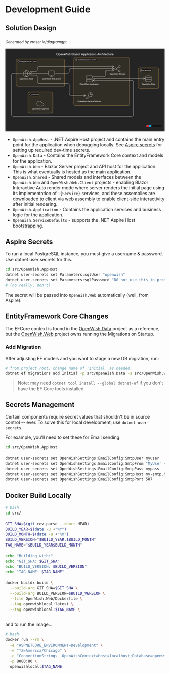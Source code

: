 # Development Guide

## Solution Design

<sub><i>Generated by eraser.io/diagramgpt</i></sub>

![Architecture Diagram from Eraser.io](./images/architecture-eraser-io.png)

* `OpenWish.AppHost` - .NET Aspire Host project and contains the main entry point for the application when debugging locally. See [Aspire secrets](#aspire-secrets) for setting up required dev-time secrets.
* `OpenWish.Data` - Contains the EntityFramework Core context and models for the application.
* `OpenWish.Web` - Blazor Server project and API host for the application. This is what eventually is hosted as the main application. 
* `OpenWish.Shared` - Shared models and interfaces between the `OpenWish.Web` and `OpenWish.Web.Client` projects - enabling Blazor Interactive Auto render mode where server renders the initial page using its implementation of `I{Service}` services, and these assemblies are downloaded to client via web assembly to enable client-side interactivity after initial rendering. 
* `OpenWish.Application` - Contains the application services and business logic for the application.
* `OpenWish.ServiceDefaults` - supports the .NET Aspire Host bootstrapping.

## Aspire Secrets

To run a local PostgreSQL instance, you must give a username & password. Use dotnet user secrets for this.

```bash
cd src/OpenWish.AppHost
dotnet user-secrets set Parameters:sqlUser "openwish"
dotnet user-secrets set Parameters:sqlPassword "D0 not use this in prod!"
# (no really, don't)
```

The secret will be passed into `OpenWish.Web` automatically (well, from Aspire).

## EntityFramework Core Changes

The EFCore context is found in the [OpenWish.Data](./src/OpenWish.Data) project as a reference, but the [OpenWish.Web](./src/OpenWish.Web) project owns running the Migrations on Startup. 

### Add Migration

After adjusting EF models and you want to stage a new DB migration, run:

```bash
# from project root, change name of 'Initial' as needed
dotnet ef migrations add Initial -p src/OpenWish.Data -s src/OpenWish.Web
```

> Note: may need `dotnet tool install --global dotnet-ef` if you don't have the EF Core tools installed.

## Secrets Management

Certain components require secret values that shouldn't be in source control -- ever. To solve this for local development, use `dotnet user-secrets`. 

For example, you'll need to set these for Email sending:

```bash
cd src/OpenWish.AppHost

dotnet user-secrets set OpenWishSettings:EmailConfig:SmtpUser myuser
dotnet user-secrets set OpenWishSettings:EmailConfig:SmtpFrom "MyUser <myuser@my-smtp.host.com>"
dotnet user-secrets set OpenWishSettings:EmailConfig:SmtpPass mypass
dotnet user-secrets set OpenWishSettings:EmailConfig:SmtpHost my-smtp.host.com
dotnet user-secrets set OpenWishSettings:EmailConfig:SmtpPort 587
```

## Docker Build Locally

```bash
# bash
cd src/

GIT_SHA=$(git rev-parse --short HEAD)
BUILD_YEAR=$(date -u +"%Y")
BUILD_MONTH=$(date -u +"%m")
BUILD_VERSION="$BUILD_YEAR.$BUILD_MONTH"
TAG_NAME="$BUILD_YEAR$BUILD_MONTH"

echo "Building with:"
echo "GIT_SHA: $GIT_SHA"
echo "BUILD_VERSION: $BUILD_VERSION"
echo "TAG_NAME: $TAG_NAME"

docker buildx build \
  --build-arg GIT_SHA=$GIT_SHA \
  --build-arg BUILD_VERSION=$BUILD_VERSION \
  --file OpenWish.Web/Dockerfile \
  --tag openwishlocal:latest \
  --tag openwishlocal:$TAG_NAME \
  .
```

and to run the image...

```bash
# bash
docker run --rm \
  -e "ASPNETCORE_ENVIRONMENT=Development" \
  -e "TZ=America/Chicago" \
  -e "ConnectionStrings__OpenWishContext=Host=localhost;Database=openwish;Username=openwish;Password=dev" \
  -p 8080:80 \
  openwishlocal:$TAG_NAME
```
